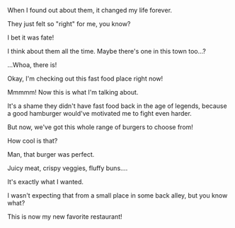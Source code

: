 <!-- title: Volcano Dungeon Lore -->

When I found out about them, it changed my life forever.

They just felt so "right" for me, you know?

I bet it was fate!

I think about them all the time. Maybe there's one in this town too...?

...Whoa, there is!

Okay, I'm checking out this fast food place right now!

Mmmmm! Now this is what I'm talking about.

It's a shame they didn't have fast food back in the age of legends, because a good hamburger would've motivated me to fight even harder.

But now, we've got this whole range of burgers to choose from!

How cool is that?

Man, that burger was perfect.

Juicy meat, crispy veggies, fluffy buns....

It's exactly what I wanted.

I wasn't expecting that from a small place in some back alley, but you know what?

This is now my new favorite restaurant!
